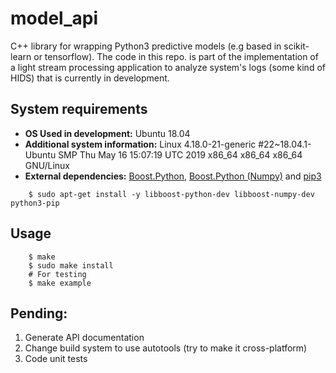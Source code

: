 # model_api

C++ library for wrapping Python3 predictive models (e.g based in scikit-learn or tensorflow). The code in this repo. is part of the implementation of a light stream processing application to analyze system's logs (some kind of HIDS) that is currently in development.

## System requirements
* __OS Used in development:__ Ubuntu 18.04
* __Additional system information:__ Linux 4.18.0-21-generic #22~18.04.1-Ubuntu SMP Thu May 16 15:07:19 UTC 2019 x86_64 x86_64 x86_64 GNU/Linux
* __External dependencies:__ [Boost.Python](https://www.boost.org/doc/libs/1_37_0/libs/python/doc/index.html), [Boost.Python (Numpy)](https://www.boost.org/doc/libs/1_63_0/libs/python/doc/html/numpy/tutorial/simple.html) and [pip3](https://pypi.org/project/pip/) 
```
    $ sudo apt-get install -y libboost-python-dev libboost-numpy-dev python3-pip
```

## Usage
```
    $ make
    $ sudo make install
    # For testing
    $ make example
```

## Pending:

1) Generate API documentation
2) Change build system to use autotools (try to make it cross-platform)
3) Code unit tests